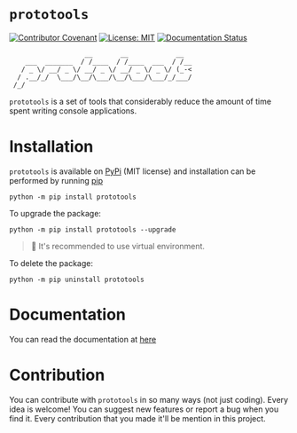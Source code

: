 # `prototools`

[![Contributor Covenant](https://img.shields.io/badge/Contributor%20Covenant-2.0-4baaaa.svg)](./code_of_conduct.md)
[![License: MIT](https://img.shields.io/badge/License-MIT-yellow.svg)](https://opensource.org/licenses/MIT)
[![Documentation Status](https://readthedocs.org/projects/prototools/badge/?version=latest)](https://prototools.readthedocs.io/es/latest/?badge=latest)

                       __       __            __  
        ___  _______  / /____  / /____  ___  / /__
       / _ \/ __/ _ \/ __/ _ \/ __/ _ \/ _ \/ (_-<
      / .__/_/  \___/\__/\___/\__/\___/\___/_/___/
     /_/ 


`prototools` is a set of tools that considerably reduce the amount of time 
spent writing console applications. 


# Installation

`prototools` is available on [PyPi](https://pypi.org/project/prototools/) (MIT license) 
and installation can be performed by running [pip](https://docs.python.org/es/3/installing/index.html)

```
python -m pip install prototools
```
To upgrade the package:
```
python -m pip install prototools --upgrade
```
> 📝 It's recommended to use virtual environment.

To delete the package:
```
python -m pip uninstall prototools
```


# Documentation

You can read the documentation at [here](https://proto-tools.github.io/docs/)


# Contribution

You can contribute with ``prototools`` in so many ways (not just coding).
Every idea is welcome! You can suggest new features or report a bug when
you find it. Every contribution that you made it'll be mention in this 
project. 
